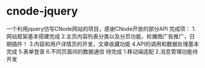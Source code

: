 # cnode-jquery
一个利用jquery仿写CNode网站的项目，感谢CNode开放的部分API
完成项：
1.网站框架基本搭建完成
2.主页内容列表分类以及分页功能，轮播图广告推广，日期插件！
3.内容和用户详情页的开发，文章收藏功能
4.API的调用和数据处理基本完成
5.表单登录
6.不同页面间的数据通信
待完成
1.移动端适配
2.消息管理功能待开发
